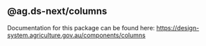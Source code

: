 ## @ag.ds-next/columns

Documentation for this package can be found here: https://design-system.agriculture.gov.au/components/columns
